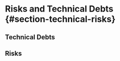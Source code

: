 Risks and Technical Debts {#section-technical-risks}
=========================


## Technical Debts




## Risks
